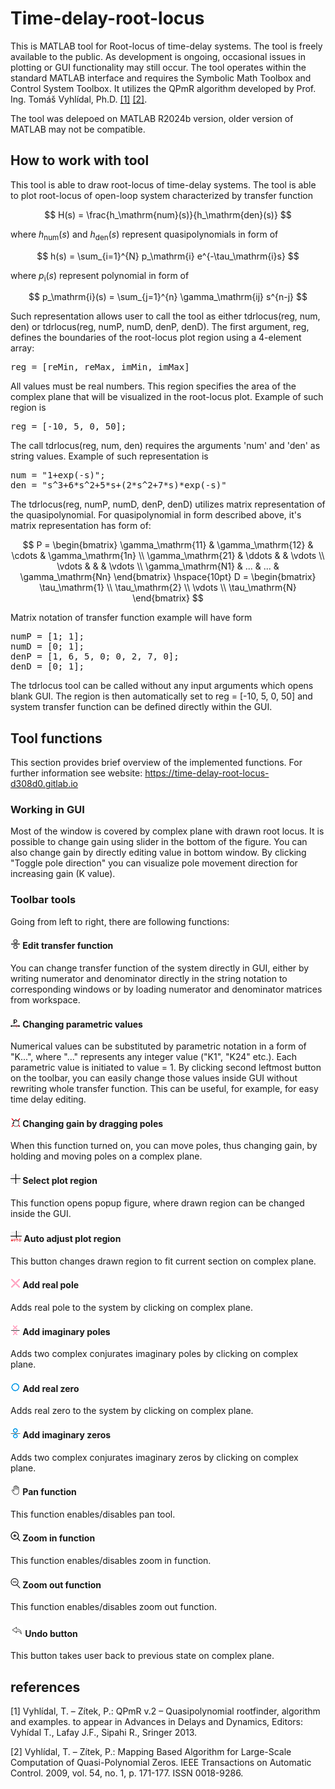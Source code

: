 # Time-delay-root-locus
This is MATLAB tool for Root-locus of time-delay systems.
The tool is freely available to the public. As development is ongoing, occasional issues in plotting or GUI functionality may still occur.
The tool operates within the standard MATLAB interface and requires the Symbolic Math Toolbox and Control System Toolbox. It utilizes the QPmR algorithm developed by Prof. Ing. Tomáš Vyhlídal, Ph.D. [[1]](#1) [[2]](#2).

The tool was delepoed on MATLAB R2024b version, older version of MATLAB may not be compatible.

## How to work with tool

This tool is able to draw root-locus of time-delay systems. The tool is able to plot root-locus of open-loop system characterized by transfer function

$$ H(s) = \frac{h_\mathrm{num}(s)}{h_\mathrm{den}(s)} $$

where $h_\mathrm{num}(s)$ and $h_\mathrm{den}(s)$ represent quasipolynomials in form of

$$ 
h(s) = \sum_{i=1}^{N} p_\mathrm{i} e^{-\tau_\mathrm{i}s}
$$

where $p_\mathrm{i}(s)$ represent polynomial in form of

$$
p_\mathrm{i}(s) = \sum_{j=1}^{n} \gamma_\mathrm{ij} s^{n-j}
$$

Such representation allows user to call the tool as either tdrlocus(reg, num, den) or tdrlocus(reg, numP, numD, denP, denD).
The first argument, reg, defines the boundaries of the root-locus plot region using a 4-element array:

<pre>
reg = [reMin, reMax, imMin, imMax]
</pre>

All values must be real numbers. This region specifies the area of the complex plane that will be visualized in the root-locus plot.
Example of such region is

<pre>
reg = [-10, 5, 0, 50];
</pre>

The call tdrlocus(reg, num, den) requires the arguments 'num' and 'den' as string values. Example of such representation is 

<pre>
num = "1+exp(-s)";
den = "s^3+6*s^2+5*s+(2*s^2+7*s)*exp(-s)"
</pre>

The tdrlocus(reg, numP, numD, denP, denD) utilizes matrix representation of the quasipolynomial. For quasipolynomial in form described above, it's matrix representation has form of: 

$$
P =
\begin{bmatrix}
\gamma_\mathrm{11} & \gamma_\mathrm{12} & \cdots & \gamma_\mathrm{1n} \\
\gamma_\mathrm{21} & \ddots & & \vdots \\
\vdots & & & \vdots \\
\gamma_\mathrm{N1} & ... & ... & \gamma_\mathrm{Nn}
\end{bmatrix}
\hspace{10pt}
D =
\begin{bmatrix}
\tau_\mathrm{1}  \\
\tau_\mathrm{2} \\
\vdots \\
\tau_\mathrm{N}
\end{bmatrix}
$$

Matrix notation of transfer function example will have form

<pre>
numP = [1; 1];
numD = [0; 1];
denP = [1, 6, 5, 0; 0, 2, 7, 0];
denD = [0; 1];
</pre>

The tdrlocus tool can be called without any input arguments which opens blank GUI. The region is then automatically set to reg = [-10, 5, 0, 50] and system transfer function can be defined directly within the GUI.

## Tool functions
This section provides brief overview of the implemented functions. For further information see website: https://time-delay-root-locus-d308d0.gitlab.io

### Working in GUI

Most of the window is covered by complex plane with drawn root locus. It is possible to change gain using slider in the bottom of the figure. You can also change gain by directly editing value in bottom window. By clicking "Toggle pole direction" you can visualize pole movement direction for increasing gain (K value).

### Toolbar tools
Going from left to right, there are following functions:

#### ![Edit transfer function](images/fraction2_icon.png) Edit transfer function 
You can change transfer function of the system directly in GUI, either by writing numerator and denominator directly in the string notation to corresponding windows or by loading numerator and denominator matrices from workspace.

#### ![Changing parametric values](images/var_param_icon.png) Changing parametric values 
Numerical values can be substituted by parametric notation in a form of "K...", where "..." represents any integer value ("K1", "K24" etc.). Each parametric value is initiated to value = 1. By clicking second leftmost button on the toolbar, you can easily change those values inside GUI without rewriting whole transfer function. This can be useful, for example, for easy time delay editing.

#### ![Changing gain by dragging poles](images/move_poles_icon.png) Changing gain by dragging poles 
When this function turned on, you can move poles, thus changing gain, by holding and moving poles on a complex plane.

#### ![Select plot region](images/region_icon_16px.png) Select plot region 
This function opens popup figure, where drawn region can be changed inside the GUI.

#### ![Auto adjust plot region](images/region_auto_icon_18px.png) Auto adjust plot region 
This button changes drawn region to fit current section on complex plane.

#### ![Add real pole](images/pole_icon.png) Add real pole 
Adds real pole to the system by clicking on complex plane.

#### ![Add imaginary poles](images/poles_icon.png) Add imaginary poles 
Adds two complex conjurates imaginary poles by clicking on complex plane.

#### ![Add real zero](images/zero_icon.png) Add real zero 
Adds real zero to the system by clicking on complex plane.

#### ![Add imaginary zeros](images/zeros_icon.png) Add imaginary zeros 
Adds two complex conjurates imaginary zeros by clicking on complex plane.

#### ![Pan function](images/pan_icon.png) Pan function 
This function enables/disables pan tool.

#### ![Zoom in function](images/zoom_in_icon.png) Zoom in function 
This function enables/disables zoom in function.

#### ![Zoom out function](images/zoom_out_icon.png) Zoom out function 
This function enables/disables zoom out function.

#### ![Undo button](images/undo_icon.png) Undo button 
This button takes user back to previous state on complex plane.

## references
<a id="1">[1]</a>
Vyhlídal, T. – Zítek, P.: QPmR v.2 – Quasipolynomial rootfinder, algorithm and examples. to appear in Advances in Delays and Dynamics, Editors: Vyhídal T., Lafay J.F., Sipahi R., Sringer 2013.

<a id="2">[2]</a>
Vyhlídal, T. – Zítek, P.: Mapping Based Algorithm for Large-Scale Computation of Quasi-Polynomial Zeros. IEEE Transactions on Automatic Control. 2009, vol. 54, no. 1, p. 171-177. ISSN 0018-9286.
